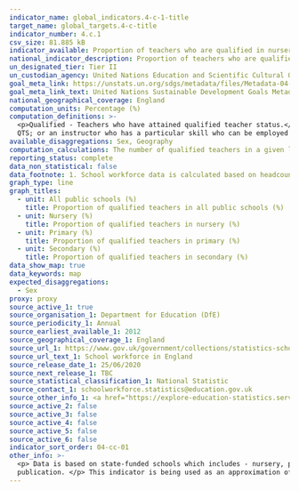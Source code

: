 ```yaml
---
indicator_name: global_indicators.4-c-1-title
target_name: global_targets.4-c-title
indicator_number: 4.c.1
csv_size: 81.885 kB
indicator_available: Proportion of teachers who are qualified in nursery, primary and secondary education
national_indicator_description: Proportion of teachers who are qualified in nursery, primary and secondary education in state-funded schools in England
un_designated_tier: Tier II
un_custodian_agency: United Nations Education and Scientific Cultural Organisation - Institute for Statistics (UNESCO-UIS)
goal_meta_link: https://unstats.un.org/sdgs/metadata/files/Metadata-04-0C-01.pdf 
goal_meta_link_text: United Nations Sustainable Development Goals Metadata (PDF 218 KB)
national_geographical_coverage: England
computation_units: Percentage (%)
computation_definitions: >-
  <p>Qualified - Teachers who have attained qualified teacher status.</p><p>Unqualified -  An unqualified teacher is either a trainee working towards qualified teacher status (QTS); an overseas trained teacher who has not exceeded the four years they are allowed to teach without having
  QTS; or an instructor who has a particular skill who can be employed for so long as a qualified teacher is not available. </p>
available_disaggregations: Sex, Geography 
computation_calculations: The number of qualified teachers in a given level of education is expressed as a percentage of all (qualified and unqualified) teachers in that level of education.
reporting_status: complete
data_non_statistical: false
data_footnote: 1. School workforce data is calculated based on headcount. This means the figures may differ slightly from other figures available in the public domain which may use figures for the full time equivalent.
graph_type: line
graph_titles:
  - unit: All public schools (%)
    title: Proportion of qualified teachers in all public schools (%)
  - unit: Nursery (%)
    title: Proportion of qualified teachers in nursery (%)
  - unit: Primary (%)
    title: Proportion of qualified teachers in primary (%)
  - unit: Secondary (%)
    title: Proportion of qualified teachers in secondary (%)
data_show_map: true
data_keywords: map
expected_disaggregations:
  - Sex
proxy: proxy
source_active_1: true
source_organisation_1: Department for Education (DfE)
source_periodicity_1: Annual
source_earliest_available_1: 2012
source_geographical_coverage_1: England
source_url_1: https://www.gov.uk/government/collections/statistics-school-workforce
source_url_text_1: School workforce in England
source_release_date_1: 25/06/2020
source_next_release_1: TBC
source_statistical_classification_1: National Statistic
source_contact_1: schoolworkforce.statistics@education.gov.uk
source_other_info_1: <a href="https://explore-education-statistics.service.gov.uk/methodology/school-workforce-in-england-methodolgy">School Workforce in England - methodology</a>
source_active_2: false
source_active_3: false
source_active_4: false
source_active_5: false
source_active_6: false
indicator_sort_order: 04-cc-01
other_info: >-
  <p> Data is based on state-funded schools which includes - nursery, primary, secondary, special and centrally employed schools. </p> <p> The proportion of qualified teachers includes both full and part time teachers. </p> <p> More detailed information is available in the source
  publication. </p> This indicator is being used as an approximation of the UN SDG Indicator. Where possible, we will work to identify or develop UK data to meet the global indicator specification. This indicator has been identified in collaboration with topic experts.
---
```

